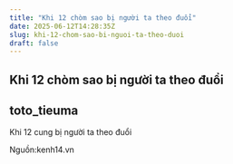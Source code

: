 ```yaml
---
title: "Khi 12 chòm sao bị người ta theo đuổi"
date: 2025-06-12T14:28:35Z
slug: khi-12-chom-sao-bi-nguoi-ta-theo-duoi
draft: false
---
```


## Khi 12 chòm sao bị người ta theo đuổi

## toto_tieuma

Khi 12 cung bị người ta theo đuổi 

Nguồn:kenh14.vn​